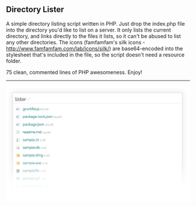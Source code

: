 ## Directory Lister

A simple directory listing script written in PHP. Just drop the index.php file into the directory you'd like to list on a server. It only lists the current directory, and links directly to the files it lists, so it can't be abused to list any other directories. The icons (famfamfam's silk icons - http://www.famfamfam.com/lab/icons/silk/) are base64-encoded into the stylesheet that's included in the file, so the script doesn't need a resource folder. 

75 clean, commented lines of PHP awesomeness. Enjoy!

*****

![Screenshot of Directory Lister](https://raw.githubusercontent.com/jpederson/directory-lister/master/screenshot.png)